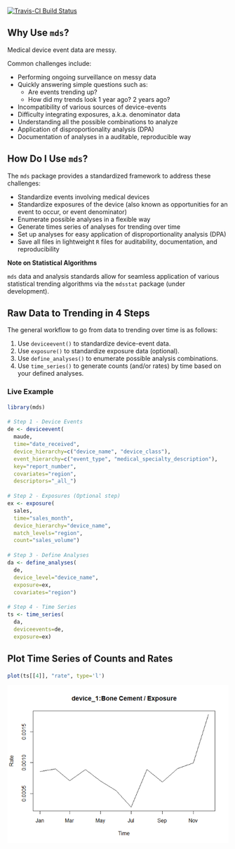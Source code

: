 
[![Travis-CI Build Status](https://travis-ci.org/gchung05/mds.svg?branch=master)](https://travis-ci.org/gchung05/mds) <!-- README.md is generated from README.Rmd. Please edit that file -->

Why Use `mds`?
--------------

Medical device event data are messy.

Common challenges include:

-   Performing ongoing surveillance on messy data
-   Quickly answering simple questions such as:
    -   Are events trending up?
    -   How did my trends look 1 year ago? 2 years ago?
-   Incompatibility of various sources of device-events
-   Difficulty integrating exposures, a.k.a. denominator data
-   Understanding all the possible combinations to analyze
-   Application of disproportionality analysis (DPA)
-   Documentation of analyses in a auditable, reproducible way

How Do I Use `mds`?
-------------------

The `mds` package provides a standardized framework to address these challenges:

-   Standardize events involving medical devices
-   Standardize exposures of the device (also known as opportunities for an event to occur, or event denominator)
-   Enumerate possible analyses in a flexible way
-   Generate times series of analyses for trending over time
-   Set up analyses for easy application of disproportionality analysis (DPA)
-   Save all files in lightweight `R` files for auditability, documentation, and reproducibility

**Note on Statistical Algorithms**

`mds` data and analysis standards allow for seamless application of various statistical trending algorithms via the `mdsstat` package (under development).

Raw Data to Trending in 4 Steps
-------------------------------

The general workflow to go from data to trending over time is as follows:

1.  Use `deviceevent()` to standardize device-event data.
2.  Use `exposure()` to standardize exposure data (optional).
3.  Use `define_analyses()` to enumerate possible analysis combinations.
4.  Use `time_series()` to generate counts (and/or rates) by time based on your defined analyses.

### Live Example

``` r
library(mds)

# Step 1 - Device Events
de <- deviceevent(
  maude,
  time="date_received",
  device_hierarchy=c("device_name", "device_class"),
  event_hierarchy=c("event_type", "medical_specialty_description"),
  key="report_number",
  covariates="region",
  descriptors="_all_")

# Step 2 - Exposures (Optional step)
ex <- exposure(
  sales,
  time="sales_month",
  device_hierarchy="device_name",
  match_levels="region",
  count="sales_volume")

# Step 3 - Define Analyses
da <- define_analyses(
  de,
  device_level="device_name",
  exposure=ex,
  covariates="region")

# Step 4 - Time Series
ts <- time_series(
  da,
  deviceevents=de,
  exposure=ex)
```

Plot Time Series of Counts and Rates
------------------------------------

``` r
plot(ts[[4]], "rate", type='l')
```

![](README-unnamed-chunk-3-1.png)
